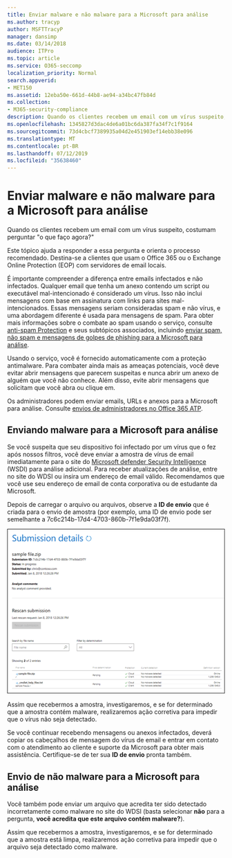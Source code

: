 ```yaml
---
title: Enviar malware e não malware para a Microsoft para análise
ms.author: tracyp
author: MSFTTracyP
manager: dansimp
ms.date: 03/14/2018
audience: ITPro
ms.topic: article
ms.service: O365-seccomp
localization_priority: Normal
search.appverid:
- MET150
ms.assetid: 12eba50e-661d-44b8-ae94-a34bc47fb84d
ms.collection:
- M365-security-compliance
description: Quando os clientes recebem um email com um vírus suspeito, eles costumam askWhat fazer agora?
ms.openlocfilehash: 1345827d3dac4de6a01bc6da387fa34f7c1f9164
ms.sourcegitcommit: 73d4cbcf7389935a04d2e451903ef14ebb38e096
ms.translationtype: MT
ms.contentlocale: pt-BR
ms.lasthandoff: 07/12/2019
ms.locfileid: "35638460"
---
```

# <a name="submitting-malware-and-non-malware-to-microsoft-for-analysis"></a>Enviar malware e não malware para a Microsoft para análise

Quando os clientes recebem um email com um vírus suspeito, costumam perguntar "o que faço agora?"
  
Este tópico ajuda a responder a essa pergunta e orienta o processo recomendado. Destina-se a clientes que usam o Office 365 ou o Exchange Online Protection (EOP) com servidores de email locais.
  
É importante compreender a diferença entre emails infectados e não infectados. Qualquer email que tenha um anexo contendo um script ou executável mal-intencionado é considerado um vírus. Isso não inclui mensagens com base em assinatura com links para sites mal-intencionados. Essas mensagens seriam consideradas spam e não vírus, e uma abordagem diferente é usada para mensagens de spam. Para obter mais informações sobre o combate ao spam usando o serviço, consulte [anti-spam Protection](anti-spam-and-anti-malware-protection.md) e seus subtópicos associados, incluindo [enviar spam, não spam e mensagens de golpes de phishing para a Microsoft para análise](submit-spam-non-spam-and-phishing-scam-messages-to-microsoft-for-analysis.md). 
  
Usando o serviço, você é fornecido automaticamente com a proteção antimalware. Para combater ainda mais as ameaças potenciais, você deve evitar abrir mensagens que parecem suspeitas e nunca abrir um anexo de alguém que você não conhece. Além disso, evite abrir mensagens que solicitam que você abra ou clique em.

Os administradores podem enviar emails, URLs e anexos para a Microsoft para análise. Consulte [envios de administradores no Office 365 ATP](admin-submission.md).
  
## <a name="submitting-malware-to-microsoft-for-analysis"></a>Enviando malware para a Microsoft para análise

Se você suspeita que seu dispositivo foi infectado por um vírus que o fez após nossos filtros, você deve enviar a amostra de vírus de email imediatamente para o site do [Microsoft defender Security Intelligence](https://www.microsoft.com/wdsi/filesubmission) (WSDI) para análise adicional. Para receber atualizações de análise, entre no site do WDSI ou insira um endereço de email válido. Recomendamos que você use seu endereço de email de conta corporativa ou de estudante da Microsoft. 
  
Depois de carregar o arquivo ou arquivos, observe a **ID de envio** que é criada para o envio de amostra (por exemplo, uma ID de envio pode ser semelhante a 7c6c214b-17d4-4703-860b-7f1e9da03f7f). 
  
![Detalhes de envio no site Windows Defender Security Intelligence](media/EOP-Malware-Protection-Center.png)
  
Assim que recebermos a amostra, investigaremos, e se for determinado que a amostra contém malware, realizaremos ação corretiva para impedir que o vírus não seja detectado.
  
Se você continuar recebendo mensagens ou anexos infectados, deverá copiar os cabeçalhos de mensagem do vírus de email e entrar em contato com o atendimento ao cliente e suporte da Microsoft para obter mais assistência. Certifique-se de ter sua **ID de envio** pronta também. 
  
## <a name="submitting-non-malware-to-microsoft-for-analysis"></a>Envio de não malware para a Microsoft para análise

Você também pode enviar um arquivo que acredita ter sido detectado incorretamente como malware no site do WDSI (basta selecionar **não** para a pergunta, **você acredita que este arquivo contém malware?**).
  
Assim que recebermos a amostra, investigaremos, e se for determinado que a amostra está limpa, realizaremos ação corretiva para impedir que o arquivo seja detectado como malware.
  

